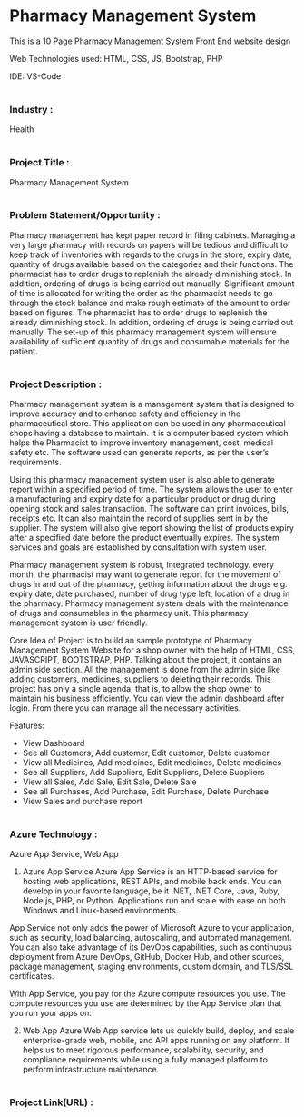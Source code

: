 # Pharmacy Management System
This is a 10 Page Pharmacy Management System Front End website design

Web Technologies used: HTML, CSS, JS, Bootstrap, PHP

IDE: VS-Code
<br><br>

### Industry :
Health
<br><br>

### Project Title :
Pharmacy Management System
<br><br>

### Problem Statement/Opportunity :
Pharmacy management has kept paper record in filing cabinets. Managing a very large pharmacy with records on papers will be tedious and difficult to keep track of inventories with regards to the drugs in the store, expiry date, quantity of drugs available based on the categories and their functions. The pharmacist has to order drugs to replenish the already diminishing stock. In addition, ordering of drugs is being carried out manually. Significant amount of time is allocated for writing the order as the pharmacist needs to go through the stock balance and make rough estimate of the amount to order based on figures. The pharmacist has to order drugs to replenish the already diminishing stock. In addition, ordering of drugs is being carried out manually. The set-up of this pharmacy management system will ensure availability of sufficient quantity of drugs and consumable materials for the patient. 
<br><br>

### Project Description :
Pharmacy management system is a management system that is designed to improve accuracy and to enhance safety and efficiency in the pharmaceutical store. This application can be used in any pharmaceutical shops having a database to maintain. It is a computer based system which helps the Pharmacist to improve inventory management, cost, medical safety etc. The software used can generate reports, as per the user’s requirements.

Using this pharmacy management system user is also able to generate report within a specified period of time. The system allows the user to enter a manufacturing and expiry date for a particular product or drug during opening stock and sales transaction. The software can print invoices, bills, receipts etc. It can also maintain the record of supplies sent in by the supplier. The system will also give report showing the list of products expiry after a specified date before the product eventually expires. The system services and goals are established by consultation with system user. 

Pharmacy management system is robust, integrated technology. every month, the pharmacist may want to generate report for the movement of drugs in and out of the pharmacy, getting information about the drugs e.g. expiry date, date purchased, number of drug type left, location of a drug in the pharmacy. Pharmacy management system deals with the maintenance of drugs and consumables in the pharmacy unit. This pharmacy management system is user friendly.

Core Idea of Project is to build an sample prototype of Pharmacy Management System Website for a shop owner with the help of HTML, CSS, JAVASCRIPT, BOOTSTRAP, PHP. Talking about the project, it contains an admin side section. All the management is done from the admin side like adding customers, medicines, suppliers to deleting their records. This project has only a single agenda, that is, to allow the shop owner to maintain his business efficiently. You can view the admin dashboard after login. From there you can manage all the necessary activities.

Features:
* View Dashboard
* See all Customers, Add customer, Edit customer, Delete customer
* View all Medicines, Add medicines, Edit medicines, Delete medicines
* See all Suppliers, Add Suppliers, Edit Suppliers, Delete Suppliers
* View all Sales, Add Sale, Edit Sale, Delete Sale
* See all Purchases, Add Purchase, Edit Purchase, Delete Purchase
* View Sales and purchase report
<br><br>

### Azure Technology :
Azure App Service, Web App

1. Azure App Service
Azure App Service is an HTTP-based service for hosting web applications, REST APIs, and mobile back ends. You can develop in your favorite language, be it .NET, .NET Core, Java, Ruby, Node.js, PHP, or Python. Applications run and scale with ease on both Windows and Linux-based environments.

App Service not only adds the power of Microsoft Azure to your application, such as security, load balancing, autoscaling, and automated management. You can also take advantage of its DevOps capabilities, such as continuous deployment from Azure DevOps, GitHub, Docker Hub, and other sources, package management, staging environments, custom domain, and TLS/SSL certificates.

With App Service, you pay for the Azure compute resources you use. The compute resources you use are determined by the App Service plan that you run your apps on.

2. Web App
Azure Web App service lets us quickly build, deploy, and scale enterprise-grade web, mobile, and API apps running on any platform. It helps us to meet rigorous performance, scalability, security, and compliance requirements while using a fully managed platform to perform infrastructure maintenance.
<br><br>

### Project Link(URL) :





